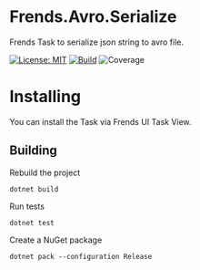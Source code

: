 # Frends.Avro.Serialize
Frends Task to serialize json string to avro file.

[![License: MIT](https://img.shields.io/badge/License-MIT-green.svg)](https://opensource.org/licenses/MIT) 
[![Build](https://github.com/FrendsPlatform/Frends.Avro/actions/workflows/Serialize_build_and_test_on_main.yml/badge.svg)](https://github.com/FrendsPlatform/Frends.Avro/actions)
![Coverage](https://app-github-custom-badges.azurewebsites.net/Badge?key=FrendsPlatform/Frends.Avro/Frends.Avro.Serialize|main)

# Installing

You can install the Task via Frends UI Task View.

## Building


Rebuild the project

`dotnet build`

Run tests
 
`dotnet test`

Create a NuGet package

`dotnet pack --configuration Release`
